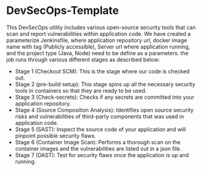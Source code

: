 # DevSecOps-Template
This DevSecOps utility includes various open-source security tools that can scan and report vulnerabilities within application code. We have created a parameterize Jenkinsfile, where application repository url, docker image name with tag (Publicly accessible), Server url where application running, and the project type (Java, Node) need to be define as a parameters. the job runs through various different stages as described below:

-	Stage 1 (Checkout SCM): This is the stage where our code is checked out.
-	Stage 2 (pre-build setup): This stage spins up all the necessary security tools in containers so that they are ready to be used.
-	Stage 3 (Check-secrets): Checks if any secrets are committed into your application repository.
-	Stage 4 (Source Composition Analysis): Identifies open source security risks and vulnerabilities of third-party components that was used in application code.
-	Stage 5 (SAST): Inspect the source code of your application and will pinpoint possible security flaws.
-	Stage 6 (Container Image Scan): Performs a thorough scan on the container images and the vulnerabilities are listed out in a json file.
-	Stage 7 (DAST): Test for security flaws once the application is up and running.


